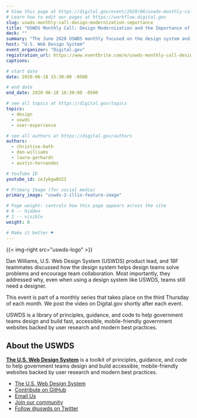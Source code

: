 ```yaml
---
# View this page at https://digital.gov/event/2020/06/uswds-monthly-call-design-modernization-importance
# Learn how to edit our pages at https://workflow.digital.gov
slug: uswds-monthly-call-design-modernization-importance
title: "USWDS Monthly Call: Design Modernization and the Importance of Designers"
deck: ""
summary: "The June 2020 USWDS monthly focused on the design system and design modernization with guest speakers from 18F.  Dan Williams, USWDS product lead, led the call and facilitated a live question and answer session with event attendees."
host: "U.S. Web Design System"
event_organizer: "Digital.gov"
registration_url: https://www.eventbrite.com/e/uswds-monthly-call-design-modernization-and-the-importance-of-designers-tickets-109009363942
captions: 

# start date
date: 2020-06-18 15:30:00 -0500

# end date
end_date: 2020-06-18 16:30:00 -0500

# see all topics at https://digital.gov/topics
topics: 
  - design
  - uswds
  - user-experience

# see all authors at https://digital.gov/authors
authors: 
  - christine-bath
  - dan-williams
  - laura-gerhardt
  - austin-hernandez

# YouTube ID
youtube_id: ieJykgw8U2I

# Primary Image (for social media)
primary_image: "uswds-2-illio-feature-image"

# Page weight: controls how this page appears across the site
# 0 -- hidden
# 1 -- visible
weight: 0

# Make it better ♥
---
```


{{< img-right src="uswds-logo" >}}

Dan Williams, U.S. Web Design System (USWDS) product lead, and 18F teammates discussed how the design system helps design teams solve problems and encourage team collaboration. Most importantly, they addressed why, even when using a design system like USWDS, teams still need a designer.

This event is part of a monthly series that takes place on the third Thursday of each month. We post the video on Digital.gov shortly after each event.

USWDS is a library of principles, guidance, and code to help government teams design and build fast, accessible, mobile-friendly government websites backed by user research and modern best practices.

## About the USWDS
[**The U.S. Web Design System**](https://designsystem.digital.gov/) is a toolkit of principles, guidance, and code to help government teams design and build accessible, mobile-friendly websites backed by user research and modern best practices.

- [The U.S. Web Design System](https://designsystem.digital.gov/)
- [Contribute on GitHub](https://github.com/uswds/uswds/issues)
- [Email Us](mailto:uswds@support.digitalgov.gov)
- [Join our community](https://digital.gov/communities/uswds/)
- [Follow @uswds on Twitter](https://twitter.com/uswds)
